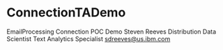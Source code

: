 # ConnectionTADemo

EmailProcessing
Connection POC Demo
Steven Reeves
Distribution Data Scientist
Text Analytics Specialist
sdreeves@us.ibm.com

